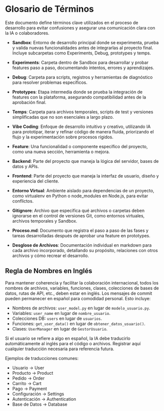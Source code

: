 # Glosario de Términos

Este documento define términos clave utilizados en el proceso de desarrollo para evitar confusiones y asegurar una comunicación clara con la IA o colaboradores.

- **Sandbox**: Entorno de desarrollo principal donde se experimenta, prueba y valida nuevas funcionalidades antes de integrarlas al proyecto final. Incluye subcarpetas como Experiments, Debug, prototypes y temps.

- **Experiments**: Carpeta dentro de Sandbox para desarrollar y probar features paso a paso, documentando intentos, errores y aprendizajes.

- **Debug**: Carpeta para scripts, registros y herramientas de diagnóstico para resolver problemas específicos.

- **Prototypes**: Etapa intermedia donde se prueba la integración de features con la plataforma, asegurando compatibilidad antes de la aprobación final.

- **Temps**: Carpeta para archivos temporales, scripts de test y versiones simplificadas que no son esenciales a largo plazo.

- **Vibe Coding**: Enfoque de desarrollo intuitivo y creativo, utilizando IA para prototipar, iterar y refinar código de manera fluida, priorizando el flujo y la experimentación sobre procesos rígidos.

- **Feature**: Una funcionalidad o componente específico del proyecto, como una nueva sección, herramienta o mejora.

- **Backend**: Parte del proyecto que maneja la lógica del servidor, bases de datos y APIs.

- **Frontend**: Parte del proyecto que maneja la interfaz de usuario, diseño y experiencia del cliente.

- **Entorno Virtual**: Ambiente aislado para dependencias de un proyecto, como virtualenv en Python o node_modules en Node.js, para evitar conflictos.

- **Gitignore**: Archivo que especifica qué archivos o carpetas deben ignorarse en el control de versiones Git, como entornos virtuales, archivos temporales y Sandbox.

- **Proceso.md**: Documento que registra el paso a paso de las fases y tareas desarrolladas después de aprobar una feature en prototypes.

- **Desglose de Archivos**: Documentación individual en markdown para cada archivo incorporado, detallando su propósito, relaciones con otros archivos y cómo recrear el desarrollo.

## Regla de Nombres en Inglés

Para mantener coherencia y facilitar la colaboración internacional, todos los nombres de archivos, variables, funciones, clases, colecciones de bases de datos, rutas de API, etc., deben estar en inglés. Los mensajes de commit pueden permanecer en español para comodidad personal. Esto incluye:

- Nombres de archivos: `user_model.py` en lugar de `modelo_usuario.py`.
- Variables: `user_name` en lugar de `nombre_usuario`.
- Colecciones DB: `users` en lugar de `usuarios`.
- Funciones: `get_user_data()` en lugar de `obtener_datos_usuario()`.
- Clases: `UserManager` en lugar de `GestorUsuario`.

Si el usuario se refiere a algo en español, la IA debe traducirlo automáticamente al inglés para el código o archivos. Registrar aquí cualquier traducción necesaria para referencia futura.

Ejemplos de traducciones comunes:
- Usuario → User
- Producto → Product
- Pedido → Order
- Carrito → Cart
- Pago → Payment
- Configuración → Settings
- Autenticación → Authentication
- Base de Datos → Database
